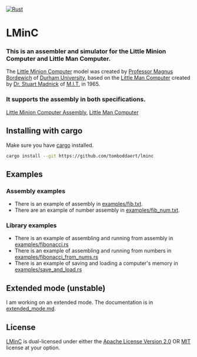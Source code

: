 [![Rust](https://github.com/tomBoddaert/lminc/actions/workflows/rust.yml/badge.svg?event=push)](https://github.com/tomBoddaert/lminc/actions/workflows/rust.yml)

# LMinC

### This is an assembler and simulator for the Little Minion Computer and Little Man Computer.
The [Little Minion Computer](https://mjrbordewich.webspace.durham.ac.uk/lmc/) model was created by [Professor Magnus Bordewich](https://mjrbordewich.webspace.durham.ac.uk/) of [Durham University](https://www.durham.ac.uk/homepage/), based on the [Little Man Computer](https://en.wikipedia.org/wiki/Little_man_computer) created by [Dr. Stuart Madnick](https://en.wikipedia.org/wiki/Stuart_Madnick) of [M.I.T.](https://www.mit.edu/) in 1965.

### It supports the assembly in both specifications.
[Little Minion Computer Assembly](https://mjrbordewich.webspace.durham.ac.uk/wp-content/uploads/sites/186/2021/04/LMC-Instruction-Set.pdf), [Little Man Computer](http://www.yorku.ca/sychen/research/LMC/LMCInstructions.html)

## Installing with cargo
Make sure you have [cargo](https://rustup.rs/) installed.
```sh
cargo install --git https://github.com/tomboddaert/lminc
```

## Examples

### Assembly examples
- There is an example of assembly in [examples/fib.txt](examples/fib.txt).
- There are an example of number assembly in [examples/fib_num.txt](examples/fib_num.txt).

### Library examples
- There is an example of assembling and running from assembly in [examples/fibonacci.rs](examples/fibonacci.rs)
- There is an example of assembling and running from numbers in [examples/fibonacci_from_nums.rs](examples/fibonacci_from_nums.rs)
- There is an example of saving and loading a computer's memory in [examples/save_and_load.rs](examples/save_and_load.rs)

## Extended mode (unstable)
I am working on an extended mode. The documentation is in [extended_mode.md](extended_mode.md).

## License
[LMinC](https://github.com/tomBoddaert/lminc) is dual-licensed under either the [Apache License Version 2.0](/server/LICENSE_APACHE) OR [MIT](/server/LICENSE_MIT) license at your option.
